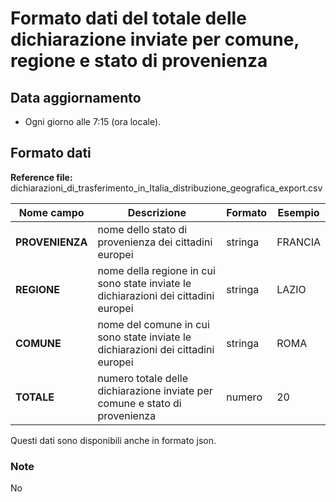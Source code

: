 # Formato dati del totale delle dichiarazione inviate per comune, regione e stato di provenienza

## Data aggiornamento
- Ogni giorno alle 7:15 (ora locale). 

## Formato dati

**Reference file:** dichiarazioni_di_trasferimento_in_Italia_distribuzione_geografica_export.csv<br>

| Nome campo                  | Descrizione                       | Formato                       | Esempio             |
|-----------------------------|-----------------------------------|-------------------------------|---------------------|
| **PROVENIENZA**       | nome dello stato di provenienza dei cittadini europei | stringa             | FRANCIA             |
| **REGIONE**       | nome della regione in cui sono state inviate le dichiarazioni dei cittadini europei | stringa             | LAZIO             |
| **COMUNE**       |  nome del comune in cui sono state inviate le dichiarazioni dei cittadini europei | stringa             | ROMA             |
| **TOTALE**       | numero totale delle dichiarazione inviate per comune e stato di provenienza | numero             | 20             |


Questi dati sono disponibili anche in formato json.

### Note
No
